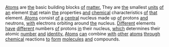 [Atoms](./atoms.md) are [the](./the.md) basic building blocks [of](./of.md) [matter.](./matter.md) They are [the](./the.md) smallest [units](./units.md) [of](./of.md) [an](./an.md) element [that](./that.md) retain [the](./the.md) properties [and](./and.md) [chemical](./chemical.md) characteristics [of](./of.md) [that](./that.md) element. [Atoms](./atoms.md) consist [of](./of.md) [a](./a.md) [central](./central.md) nucleus made up [of](./of.md) protons [and](./and.md) neutrons, [with](./with.md) electrons orbiting around [the](./the.md) nucleus. [Different](./different.md) elements [have](./have.md) [different](./different.md) numbers [of](./of.md) protons [in](./in.md) their nucleus, [which](./which.md) determines their atomic [number](./number.md) [and](./and.md) [identity.](./identity.md) [Atoms](./atoms.md) [can](./can.md) combine [with](./with.md) [other](./other.md) [atoms](./atoms.md) [through](./through.md) [chemical](./chemical.md) reactions [to](./to.md) [form](./form.md) [molecules](./molecules.md) [and](./and.md) compounds.